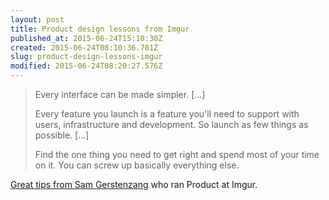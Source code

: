 ```yaml
---
layout: post
title: Product design lessons from Imgur
published_at: 2015-06-24T15:10:30Z
created: 2015-06-24T08:10:36.701Z
slug: product-design-lessons-imgur
modified: 2015-06-24T08:20:27.576Z
---
```

> Every interface can be made simpler. [...] 
>
> Every feature you launch is a feature you'll need to support with users, infrastructure and development. So launch as few things as possible. [...]
>
> Find the one thing you need to get right and spend most of your time on it. You can screw up basically everything else.

[Great tips from Sam Gerstenzang](https://medium.com/@gerstenzang/16-product-things-i-learned-at-imgur-4e58b936759c) who ran Product at Imgur.
